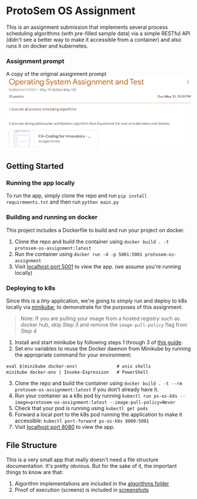 # ProtoSem OS Assignment

This is an assignment submission that implements several process scheduling algorithms (with pre-filled sample data) via a simple RESTful API (didn't see a better way to make it accessible from a container) and also runs it on docker and kubernetes.

### Assignment prompt

A copy of the original assignment prompt
![Question](screenshots/question.png)

## Getting Started

### Running the app locally

To run the app, simply clone the repo and run `pip install requirements.txt` and then run `python main.py`

### Building and running on docker

This project includes a Dockerfile to build and run your project on docker.

1. Clone the repo and build the container using ```docker build . -t protosem-os-assignment:latest```
2. Run the container using ```docker run -d -p 5001:5001 protosem-os-assignment```
3. Visit [localhost port 5001](http://localhost:5001) to view the app. (we assume you're running locally)

### Deploying to k8s

Since this is a *tiny* application, we're going to simply run and deploy to k8s locally via [minikube](https://minikube.sigs.k8s.io/docs/); to demonstrate for the purposes of this assignment.

> Note:
> If you are pulling your image from a hosted registry such as docker hub, skip *Step 3* and remove the `image-pull-policy` flag from *Step 4*

1. Install and start minikube by following steps 1 through 3 of [this guide](https://minikube.sigs.k8s.io/docs/start/).
2. Set env variables to reuse the Docker daemon from Minikube by running the appropriate command for your environment:
```
eval $(minikube docker-env)               # unix shells
minikube docker-env | Invoke-Expression   # PowerShell
```
3. Clone the repo and build the container using ```docker build . -t --rm protosem-os-assignment:latest``` if you don't already have it.
4. Run your container as a k8s pod by running `kubectl run ps-os-k8s --image=protosem-os-assignment:latest --image-pull-policy=Never`
5. Check that your pod is running using `kubectl get pods`
6. Forward a local port to the k8s pod running the application to make it accessible: `kubectl port-forward ps-os-k8s 8080:5001`
7. Visit [localhost port 8080](http://localhost:8080) to view the app.

## File Structure

This is a very small app that really doesn't need a file structure documentation. It's pretty obvious.
But for the sake of it, the important things to know are that: 

1. Algorithm implementations are included in the [algorithms folder](algorithms)
2. Proof of execution (screens) is included in [screenshots](SCREENSHOTS.md)
